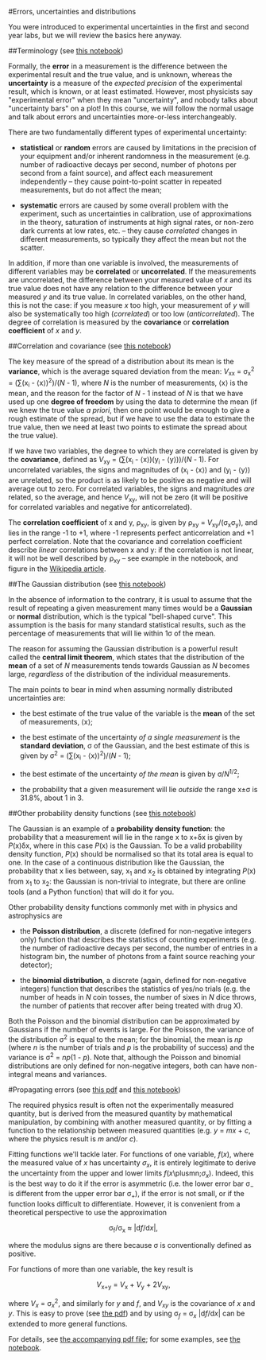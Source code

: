 #Errors, uncertainties and distributions

You were introduced to experimental uncertainties in the first and second year labs, but we will review the basics here anyway.

##Terminology (see  [this notebook](variance.ipynb))

Formally, the **error** in a measurement is the difference between the experimental result and the true value, and is unknown, whereas the **uncertainty** is a measure of the _expected precision_ of the experimental result, which is known, or at least estimated.  However, most physicists say "experimental error" when they mean "uncertainty", and nobody talks about "uncertainty bars" on a plot!  In this course, we will follow the normal usage and talk about errors and uncertainties more-or-less interchangeably.

There are two fundamentally different types of experimental uncertainty:

* **statistical** or **random** errors are caused by limitations in the precision of your equipment and/or inherent randomness in the measurement (e.g. number of radioactive decays per second, number of photons per second from a faint source), and affect each measurement independently &ndash; they cause point-to-point scatter in repeated measurements, but do not affect the mean;

* **systematic** errors are caused by some overall problem with the experiment, such as uncertainties in calibration, use of approximations in the theory, saturation of instruments at high signal rates, or non-zero dark currents at low rates, etc. &ndash; they cause *correlated* changes in different measurements, so typically they affect the mean but not the scatter.

In addition, if more than one variable is involved, the measurements of different variables may be **correlated** or **uncorrelated**.  If the measurements are uncorrelated, the difference between your measured value of _x_ and its true value does not have any relation to the difference between your measured _y_ and its true value.  In correlated variables, on the other hand, this is not the case: if you measure _x_ too high, your measurement of _y_ will also be systematically too high (*correlated*) or too low (*anticorrelated*).  The degree of correlation is measured by the **covariance** or **correlation coefficient** of _x_ and _y_.

##Correlation and covariance (see  [this notebook](variance.ipynb))

The key measure of the spread of a distribution about its mean is the **variance**, which is the average squared deviation from the mean: _V_<sub>xx</sub> = &sigma;<sub>x</sub><sup>2</sup> = (&sum;(x<sub>i</sub> - &lang;x&rang;)<sup>2</sup>)/(_N_ - 1), where _N_ is the number of measurements, &lang;x&rang; is the mean, and the reason for the factor of _N_ - 1 instead of _N_ is that we have used up one **degree of freedom** by using the data to determine the mean (if we knew the true value _a priori_, then one point would be enough to give a rough estimate of the spread, but if we have to use the data to estimate the true value, then we need at least two points to estimate the spread about the true value).

If we have two variables, the degree to which they are correlated is given by the **covariance**, defined as _V_<sub>xy</sub> = (&sum;(x<sub>i</sub> - &lang;x&rang;)(y<sub>i</sub> - &lang;y&rang;))/(_N_ - 1).  For uncorrelated variables, the signs and magnitudes of (x<sub>i</sub> - &lang;x&rang;) and (y<sub>i</sub> - &lang;y&rang;) are unrelated, so the product is as likely to be positive as negative and will average out to zero.  For correlated variables, the signs and magnitudes _are_ related, so the average, and hence _V_<sub>xy</sub>, will not be zero (it will be positive for correlated variables and negative for anticorrelated).

The **correlation coefficient** of x and y, &rho;<sub>xy</sub>, is given by &rho;<sub>xy</sub> = _V_<sub>xy</sub>/(&sigma;<sub>x</sub>&sigma;<sub>y</sub>), and lies in the range -1 to +1, where -1 represents perfect anticorrelation and +1 perfect correlation.  Note that the covariance and correlation coefficient describe _linear_ correlations between x and y: if the correlation is not linear, it will not be well described by &rho;<sub>xy</sub> &ndash; see example in the notebook, and figure in the [Wikipedia article](https://en.wikipedia.org/wiki/Pearson_product-moment_correlation_coefficient).


##The Gaussian distribution (see [this notebook](gaussian.ipynb))

In the absence of information to the contrary, it is usual to assume that the result of repeating a given measurement many times would be a **Gaussian** or **normal** distribution, which is the typical "bell-shaped curve".  This assumption is the basis for many standard statistical results, such as the percentage of measurements that will lie within 1&sigma; of the mean.

The reason for assuming the Gaussian distribution is a powerful result called the **central limit theorem**, which states that the distribution of the **mean** of a set of _N_ measurements tends towards Gaussian as _N_ becomes large, _regardless_ of the distribution of the individual measurements.  

The main points to bear in mind when assuming normally distributed uncertainties are:

* the best estimate of the true value of the variable is the **mean** of the set of measurements, &lang;x&rang;;

* the best estimate of the uncertainty _of a single measurement_ is the **standard deviation**, &sigma; of the Gaussian, and the best estimate of this is given by &sigma;<sup>2</sup> = (&sum;(x<sub>i</sub> - &lang;x&rang;)<sup>2</sup>)/(_N_ - 1);

* the best estimate of the uncertainty _of the mean_ is given by &sigma;/_N_<sup>1/2</sup>;

* the probability that a given measurement will lie _outside_ the range x&plusmn;&sigma; is 31.8%, about 1 in 3.

##Other probability density functions (see [this notebook](pdfs.ipynb))

The Gaussian is an example of a **probability density function**: the probability that a measurement will lie in the range x to x+&delta;x is given by _P_(x)&delta;x, where in this case _P_(x) is the Gaussian.  To be a valid probability density function, _P_(x) should be normalised so that its total area is equal to one.  In the case of a continuous distribution like the Gaussian, the probability that x lies between, say, x<sub>1</sub> and x<sub>2</sub> is obtained by integrating _P_(x) from x<sub>1</sub> to x<sub>2</sub>: the Gaussian is non-trivial to integrate, but there are online tools (and a Python function) that will do it for you.

Other probability density functions commonly met with in physics and astrophysics are

* the **Poisson distribution**, a discrete (defined for non-negative integers only) function that describes the statistics of counting experiments (e.g. the number of radioactive decays per second, the number of entries in a histogram bin, the number of photons from a faint source reaching your detector);

* the **binomial distribution**, a discrete (again, defined for non-negative integers) function that describes the statistics of yes/no trials (e.g. the number of heads in _N_ coin tosses, the number of sixes in _N_ dice throws, the number of patients that recover after being treated with drug X).

Both the Poisson and the binomial distribution can be approximated by Gaussians if the number of events is large.  For the Poisson, the variance of the distribution &sigma;<sup>2</sup> is equal to the mean; for the binomial, the mean is _np_ (where _n_ is the number of trials and _p_ is the probability of success) and the variance is &sigma;<sup>2</sup> = _np_(1 - _p_).  Note that, although the Poisson and binomial distributions are only defined for non-negative integers, both can have non-integral means and variances.

#Propagating errors (see [this pdf](ErrorPropagation.pdf) and [this notebook](errors.pdf))

The required physics result is often not the experimentally measured quantity, but is derived from the measured quantity by mathematical manipulation, by combining with another measured quantity, or by fitting a function to the relationship between measured quantities (e.g. _y_ = _mx_ + _c_, where the physics result is _m_ and/or _c_).

Fitting functions we'll tackle later.  For functions of one variable, _f_(_x_), where the measured value of _x_ has uncertainty _&sigma;_<sub>_x_</sub>, it is entirely legitimate to derive the uncertainty from the upper and lower limits _f_(_x_\plusmn;_&sigma;_<sub>_x_</sub>).  Indeed, this is the best way to do it if the error is asymmetric (i.e. the lower error bar &sigma;<sub>&minus;</sub> is different from the upper error bar &sigma;<sub>+</sub>), if the error is not small, or if the function looks difficult to differentiate.  However, it is convenient from a theoretical perspective to use the approximation

<p align="center"> &sigma;<sub>f</sub>/&sigma;<sub>x</sub> &asymp; |d<i>f</i>/d<i>x</i>|, </p>

where the modulus signs are there because &sigma; is conventionally defined as positive.  

For functions of more than one variable, the key result is 

<p align="center"> <i>V</i><sub>x+y</sub> = <i>V</i><sub>x</sub> + <i>V</i><sub>y</sub> + 2<i>V</i><sub>xy</sub>, </p>

where _V_<sub>_x_</sub> = &sigma;<sub>_x_</sub><sup>2</sup>, and similarly for _y_ and _f_, and _V_<sub>_xy_</sub> is the covariance of _x_ and _y_.  This is easy to prove (see [the pdf](ErrorPropagation.pdf)) and by using &sigma;<sub>_f_</sub> = &sigma;<sub>_x_</sub> |d<i>f</i>/d<i>x</i>| can be extended to more general functions.

For details, see [the accompanying pdf file](ErrorPropagation.pdf); for some examples, see [the notebook](errors.pdf).